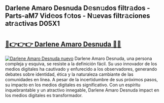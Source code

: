 ## Darlene Amaro Desnuda D𝚎sn𝚞dos filtr𝚊dos - Parts-aM7 Vid𝚎os f𝚘tos - N𝚞evas filtr𝚊ciones atr𝚊ctivas D05X1

# <h2><a href="http://mb1mpb.tromn.icu/?c=Darlene+Amaro+Desnuda">🔗👉👉👉 Darlene Amaro Desnuda 🔗🔗</a></h2>

[![Darlene Amaro Desnuda nuevo](https://i.imgur.com/pEAQMta.gif)](http://mb1mpb.tromn.icu/?c=Darlene+Amaro+Desnuda)
Darlene Amaro Desnuda, una persona compleja y esquiva, se resiste a la definición fácil. Su uso innovador de los medios digitales ha cautivado y enfurecido a los observadores, generando debates sobre identidad, ética y la naturaleza cambiante de las comunidades en línea. A pesar de la incertidumbre de sus próximos pasos, su impacto en los medios digitales es significativo. Con un espíritu inquebrantable y un atractivo innegable, Darlene Amaro Desnuda impact en los medios digitales es transformador.
